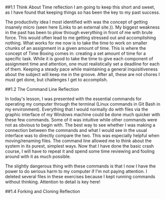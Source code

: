##1.1 Think About Time reflection
I am going to keep this short and sweet, as I have found that keeping things so has been the key to my past success. 

The productivity idea I most identified with was the concept of getting insanely micro (seen here (Links to an external site.)). My biggest weakness in the past has been to plow through everything in front of me with brute force. This would often lead to me getting stressed out and accomplishing nothing. What works for me now is to take the time to work on smaller chunks of an assignment in a given amount of time. This is where the concept of Time Boxing comes in: creating a set amount of time for a specific task. While it is good to take the time to give each component of assignment time and attention, one must realistically set a deadline for each of them. Keeping a steady pace while maintaining a general inquisitiveness about the subject will keep me in the groove. After all, these are not chores I must get done, but challenges I get to accomplish. 


##1.2 The Command Line Reflection

In today's lesson, I was presented with the essential commands for operating my computer through the terminal (Linux commands in Git Bash in my environment). Everything that I would normally do with files via the graphic interface of my Windows machine could be done much quicker with these few commands. Some of it was intuitive while other commands were not as obvious to begin with. The best way to see whether I was making a connection between the commands and what I would see in the usual interface was to directly compare the two. This was especially helpful when moving/renaming files. The command line allowed me to think about the system in its purest, simplest ways. Now that I have done the basic crash course, I will have to repeat it and spend some time reviewing and fooling around with it as much possible.

The slightly dangerous thing with these commands is that I now I have the power to do serious harm to my computer if I'm not paying attention. I deleted several files in these exercises because I kept running commands without thinking. Attention to detail is key here!


##1.4 Forking and Cloning Reflection